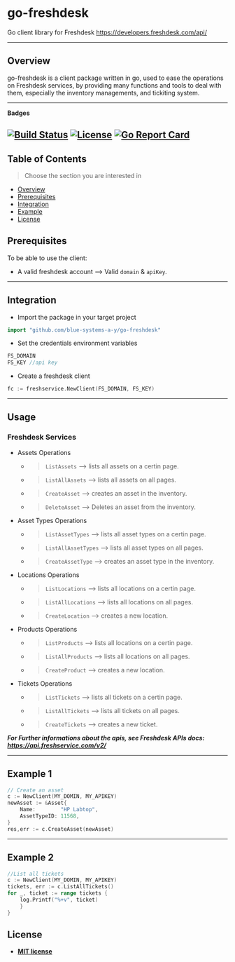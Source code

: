 # go-freshdesk
Go client library for Freshdesk
https://developers.freshdesk.com/api/

---
## Overview
go-freshdesk is a client package written in go, used to ease the operations on Freshdesk services, by providing many functions and tools to deal with them, especially the inventory managements, and tickiting system.

---
**Badges**

[![Build Status](http://img.shields.io/travis/badges/badgerbadgerbadger.svg?style=flat-square)](https://travis-ci.org/badges/badgerbadgerbadger)   [![License](http://img.shields.io/:license-mit-blue.svg?style=flat-square)](http://badges.mit-license.org)
[![Go Report Card](https://goreportcard.com/badge/github.com/kolide/fleet)](https://goreportcard.com/badge/github.com/blue-systems-a-y/go-freshdesk)
---

## Table of Contents

> Choose the section you are interested in
- [Overview](##Overview)
- [Prerequisites](##Prerequisites)
- [Integration](##Integration)
- [Example](##Example)
- [License](##license)



## Prerequisites
To be able to use the client:
- A valid freshdesk account --> Valid ```domain``` & ```apiKey```.


---
## Integration

- Import the package in your target project
```go
import "github.com/blue-systems-a-y/go-freshdesk"
```
- Set the credentials environment variables 
```go
FS_DOMAIN 
FS_KEY //api key
```
- Create a freshdesk client
```go
fc := freshservice.NewClient(FS_DOMAIN, FS_KEY)
```
---

## Usage
### Freshdesk Services
- Assets Operations
    - >```ListAssets``` --> lists all assets on a certin page.
    - >```ListAllAssets``` --> lists all assets on all pages.
    - >```CreateAsset``` --> creates an asset in the inventory.
    - >```DeleteAsset``` --> Deletes an asset from the inventory.
- Asset Types Operations
    - >```ListAssetTypes``` --> lists all asset types on a certin page.
    - >```ListAllAssetTypes``` --> lists all asset types on all pages.
    - >```CreateAssetType``` --> creates an asset type in the inventory.

- Locations Operations
    - >```ListLocations``` --> lists all locations on a certin page.
    - >```ListAllLocations``` --> lists all locations on all pages.
    - >```CreateLocation``` --> creates a new location.

- Products Operations
    - >```ListProducts``` --> lists all locations on a certin page.
    - >```ListAllProducts``` --> lists all locations on all pages.
    - >```CreateProduct``` --> creates a new location.

- Tickets Operations
    - >```ListTickets``` --> lists all tickets on a certin page.
    - >```ListAllTickets``` --> lists all tickets on all pages.
    - >```CreateTickets``` --> creates a new ticket.   

***For Further informations about the apis, see Freshdesk APIs docs: https://api.freshservice.com/v2/***    

---

## Example 1
```go
// Create an asset
c := NewClient(MY_DOMIN, MY_APIKEY)
newAsset := &Asset{
    Name:        "HP Labtop",
    AssetTypeID: 11568,
}
res,err := c.CreateAsset(newAsset)
```
---
## Example 2
```go
//List all tickets
c := NewClient(MY_DOMIN, MY_APIKEY)
tickets, err := c.ListAllTickets()
for _, ticket := range tickets {
    log.Printf("%+v", ticket)
    }
}
``` 
## License

- **[MIT license](http://opensource.org/licenses/mit-license.php)**
